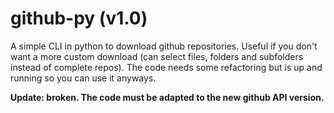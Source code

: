 # github-py (v1.0)

A simple CLI in python to download github repositories. Useful if you don't want a more custom download (can select files, folders and subfolders instead of complete repos). The code needs some refactoring but is up and running so you can use it anyways.

**Update: broken. The code must be adapted to the new github API version.**
